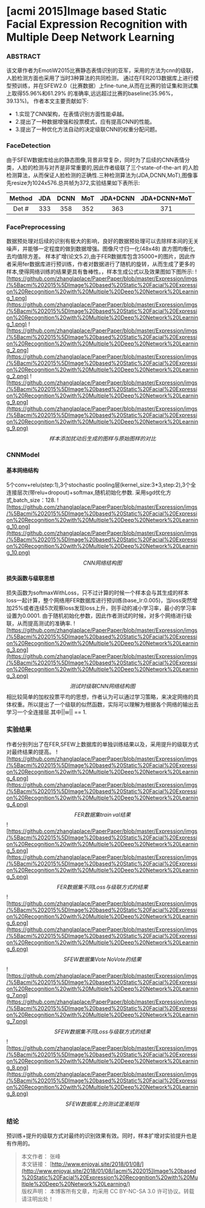[acmi 2015]Image based Static Facial Expression Recognition with Multiple Deep Network Learning
===============================================================================================

### ABSTRACT
  该文章作者为EmotiW2015比赛静态表情识别的亚军，采用的方法为cnn的级联，人脸检测方面也采用了当时3种算法的共同检测，
通过在FER2013数据库上进行模型预训练，并在SFEW2.0（比赛数据）上fine-tune,从而在比赛的验证集和测试集上取得55.96%和61.29%
的准确率,远远超过比赛的baseline(35.96%，39.13%)。
  作者本文主要贡献如下:
-   1.实现了CNN架构，在表情识别方面性能卓越。
-   2.提出了一种数据增强和投票模式，应有提高CNN的性能。
-   3.提出了一种优化方法自动的决定级联CNN的权重分配问题。

### FaceDetection
  由于SFEW数据库给出的静态图像,背景非常复杂，同时为了后续的CNN表情分类，人脸的检测与对齐是非常重要的,因此作者级联了三个state-of-the-art
的人脸检测算法，从而保证人脸检测的正确性.三种检测算法为(JDA,DCNN,MoT),图像事先resize为1024x576.总共帧为372,实验结果如下表所示:</br>

  Method| JDA  | DCNN |  MoT | JDA+DCNN | JDA+DCNN+MoT
   :----: | :----: | :----: | :----: | :----: |:----:
  Det # |  333 |  358 |  352 |   363 | 371


### FacePreprocessing
  数据预处理对后续的识别有极大的影响，良好的数据预处理可以去除样本间的无关噪声，并能够一定程度的做到数据增强。图像尺寸归一化(48x48)
直方图均衡化,去均值除方差。
  样本扩增(论文5.2),由于FER数据库包含35000+的图片，因此作者采用fer数据库进行预训练，作者对数据进行了随机的旋转，从而生成了更多的样本,使得网络训练的结果更具有鲁棒性。，样本生成公式以及效果图如下图所示:
 ![https://github.com/zhanglaplace/PaperPaper/blob/master/Expression/imgs/%5Bacmi%202015%5DImage%20based%20Static%20Facial%20Expression%20Recognition%20with%20Multiple%20Deep%20Network%20Learning_1.png](https://github.com/zhanglaplace/PaperPaper/blob/master/Expression/imgs/%5Bacmi%202015%5DImage%20based%20Static%20Facial%20Expression%20Recognition%20with%20Multiple%20Deep%20Network%20Learning_1.png)
  ![https://github.com/zhanglaplace/PaperPaper/blob/master/Expression/imgs/%5Bacmi%202015%5DImage%20based%20Static%20Facial%20Expression%20Recognition%20with%20Multiple%20Deep%20Network%20Learning_2.png](https://github.com/zhanglaplace/PaperPaper/blob/master/Expression/imgs/%5Bacmi%202015%5DImage%20based%20Static%20Facial%20Expression%20Recognition%20with%20Multiple%20Deep%20Network%20Learning_2.png)
  ![https://github.com/zhanglaplace/PaperPaper/blob/master/Expression/imgs/%5Bacmi%202015%5DImage%20based%20Static%20Facial%20Expression%20Recognition%20with%20Multiple%20Deep%20Network%20Learning_9.png](https://github.com/zhanglaplace/PaperPaper/blob/master/Expression/imgs/%5Bacmi%202015%5DImage%20based%20Static%20Facial%20Expression%20Recognition%20with%20Multiple%20Deep%20Network%20Learning_9.png)
 $$ 样本添加扰动后生成的图样与原始图样的对比 $$



### CNNModel

#### 基本网络结构
  5个conv+relu(step:1),3个stochastic pooling层(kernel_size:3*3,step:2),3个全连接层次(带relu+dropout)+softmax,随机初始化参数.
 采用sgd优化方式,batch_size：128.
   ![https://github.com/zhanglaplace/PaperPaper/blob/master/Expression/imgs/%5Bacmi%202015%5DImage%20based%20Static%20Facial%20Expression%20Recognition%20with%20Multiple%20Deep%20Network%20Learning_10.png](https://github.com/zhanglaplace/PaperPaper/blob/master/Expression/imgs/%5Bacmi%202015%5DImage%20based%20Static%20Facial%20Expression%20Recognition%20with%20Multiple%20Deep%20Network%20Learning_10.png)
$$ CNN网络结构图 $$
#### 损失函数与级联思想
   损失函数为softmaxWithLoss，只不过计算的时候一个样本会与其生成的样本loss一起计算，整个网络用FER数据库进行预训练(base_lr:0.005)，当loss突然增加25%或者连续5次观察loss发现loss上升，则手动的减小学习率，最小的学习率设置为0.0001.
   由于随机初始化参数，因此作者测试的时候，对多个网络进行级联，从而提高测试的准确率.
   ![https://github.com/zhanglaplace/PaperPaper/blob/master/Expression/imgs/%5Bacmi%202015%5DImage%20based%20Static%20Facial%20Expression%20Recognition%20with%20Multiple%20Deep%20Network%20Learning_3.png](https://github.com/zhanglaplace/PaperPaper/blob/master/Expression/imgs/%5Bacmi%202015%5DImage%20based%20Static%20Facial%20Expression%20Recognition%20with%20Multiple%20Deep%20Network%20Learning_3.png)
   $$ 测试时级联CNN网络结构图 $$
   相比较简单的加权投票平均的思想，作者认为可以通过学习策略，来决定网络的具体权重。所以提出了一个级联的似然函数，实际可以理解为根据各个网络的输出去学习一个全连接层.其中||w|| == 1.

### 实验结果
  作者分别列出了在FER,SFEW上数据库的单独训练结果以及，采用提升的级联方式对最终结果的提高。
 ![https://github.com/zhanglaplace/PaperPaper/blob/master/Expression/imgs/%5Bacmi%202015%5DImage%20based%20Static%20Facial%20Expression%20Recognition%20with%20Multiple%20Deep%20Network%20Learning_4.png](https://github.com/zhanglaplace/PaperPaper/blob/master/Expression/imgs/%5Bacmi%202015%5DImage%20based%20Static%20Facial%20Expression%20Recognition%20with%20Multiple%20Deep%20Network%20Learning_4.png)
 $$ FER数据集train \, val结果 $$
  ![https://github.com/zhanglaplace/PaperPaper/blob/master/Expression/imgs/%5Bacmi%202015%5DImage%20based%20Static%20Facial%20Expression%20Recognition%20with%20Multiple%20Deep%20Network%20Learning_5.png](https://github.com/zhanglaplace/PaperPaper/blob/master/Expression/imgs/%5Bacmi%202015%5DImage%20based%20Static%20Facial%20Expression%20Recognition%20with%20Multiple%20Deep%20Network%20Learning_5.png)
   $$ FER数据集不同Loss与级联方式的结果 $$
  ![https://github.com/zhanglaplace/PaperPaper/blob/master/Expression/imgs/%5Bacmi%202015%5DImage%20based%20Static%20Facial%20Expression%20Recognition%20with%20Multiple%20Deep%20Network%20Learning_6.png](https://github.com/zhanglaplace/PaperPaper/blob/master/Expression/imgs/%5Bacmi%202015%5DImage%20based%20Static%20Facial%20Expression%20Recognition%20with%20Multiple%20Deep%20Network%20Learning_6.png)
  $$ SFEW数据集Vote \, No Vote的结果 $$
  ![https://github.com/zhanglaplace/PaperPaper/blob/master/Expression/imgs/%5Bacmi%202015%5DImage%20based%20Static%20Facial%20Expression%20Recognition%20with%20Multiple%20Deep%20Network%20Learning_7.png](https://github.com/zhanglaplace/PaperPaper/blob/master/Expression/imgs/%5Bacmi%202015%5DImage%20based%20Static%20Facial%20Expression%20Recognition%20with%20Multiple%20Deep%20Network%20Learning_7.png)
  $$ SFEW数据集不同Loss与级联方式的结果 $$
 ![https://github.com/zhanglaplace/PaperPaper/blob/master/Expression/imgs/%5Bacmi%202015%5DImage%20based%20Static%20Facial%20Expression%20Recognition%20with%20Multiple%20Deep%20Network%20Learning_8.png](https://github.com/zhanglaplace/PaperPaper/blob/master/Expression/imgs/%5Bacmi%202015%5DImage%20based%20Static%20Facial%20Expression%20Recognition%20with%20Multiple%20Deep%20Network%20Learning_8.png)
  $$ SFEW数据库上的测试混淆矩阵 $$

### 结论
  预训练+提升的级联方式对最终的识别效果有效。同时，样本扩增对实验提升也是有作用的。

  >本文作者： 张峰 </br>
  >本文链接： [http://www.enjoyai.site/2018/01/08/](http://www.enjoyai.site/2018/01/08/[acmi%202015]Image%20based%20Static%20Facial%20Expression%20Recognition%20with%20Multiple%20Deep%20Network%20Learning/) </br>
  >版权声明： 本博客所有文章，均采用 CC BY-NC-SA 3.0 许可协议。转载请注明出处！
